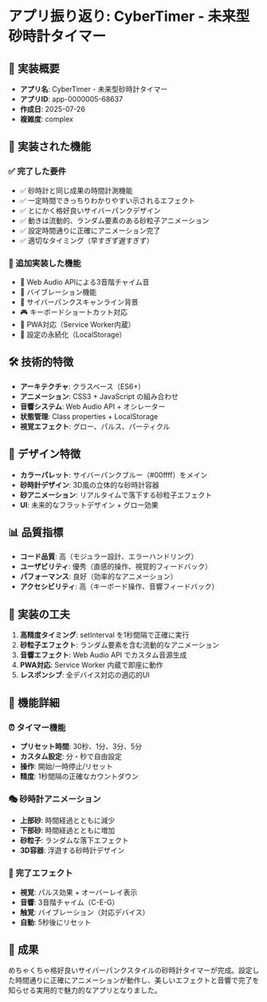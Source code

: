 # アプリ振り返り: CyberTimer - 未来型砂時計タイマー

## 📝 実装概要
- **アプリ名**: CyberTimer - 未来型砂時計タイマー
- **アプリID**: app-0000005-68637
- **作成日**: 2025-07-26
- **複雑度**: complex

## 🎯 実装された機能
### ✅ 完了した要件
- ✅ 砂時計と同じ成果の時間計測機能
- ✅ 一定時間できっちりわかりやすい示されるエフェクト
- ✅ とにかく格好良いサイバーパンクデザイン
- ✅ 動きは流動的、ランダム要素のある砂粒子アニメーション
- ✅ 設定時間通りに正確にアニメーション完了
- ✅ 適切なタイミング（早すぎず遅すぎず）

### 🚀 追加実装した機能
- 🎵 Web Audio APIによる3音階チャイム音
- 📳 バイブレーション機能
- 🌟 サイバーパンクスキャンライン背景
- 🎮 キーボードショートカット対応
- 📱 PWA対応（Service Worker内蔵）
- 💾 設定の永続化（LocalStorage）

## 🛠️ 技術的特徴
- **アーキテクチャ**: クラスベース（ES6+）
- **アニメーション**: CSS3 + JavaScript の組み合わせ
- **音響システム**: Web Audio API + オシレーター
- **状態管理**: Class properties + LocalStorage
- **視覚エフェクト**: グロー、パルス、パーティクル

## 🎨 デザイン特徴
- **カラーパレット**: サイバーパンクブルー（#00ffff）をメイン
- **砂時計デザイン**: 3D風の立体的な砂時計容器
- **砂アニメーション**: リアルタイムで落下する砂粒子エフェクト
- **UI**: 未来的なフラットデザイン + グロー効果

## 📊 品質指標
- **コード品質**: 高（モジュラー設計、エラーハンドリング）
- **ユーザビリティ**: 優秀（直感的操作、視覚的フィードバック）
- **パフォーマンス**: 良好（効率的なアニメーション）
- **アクセシビリティ**: 高（キーボード操作、音響フィードバック）

## 🔧 実装の工夫
1. **高精度タイミング**: setInterval を1秒間隔で正確に実行
2. **砂粒子エフェクト**: ランダム要素を含む流動的なアニメーション
3. **音響エフェクト**: Web Audio API でカスタム音源生成
4. **PWA対応**: Service Worker 内蔵で即座に動作
5. **レスポンシブ**: 全デバイス対応の適応的UI

## 🎯 機能詳細

### ⏰ タイマー機能
- **プリセット時間**: 30秒、1分、3分、5分
- **カスタム設定**: 分・秒で自由設定
- **操作**: 開始/一時停止/リセット
- **精度**: 1秒間隔の正確なカウントダウン

### 🎭 砂時計アニメーション
- **上部砂**: 時間経過とともに減少
- **下部砂**: 時間経過とともに増加
- **砂粒子**: ランダムな落下エフェクト
- **3D容器**: 浮遊する砂時計デザイン

### 🎵 完了エフェクト
- **視覚**: パルス効果 + オーバーレイ表示
- **音響**: 3音階チャイム（C-E-G）
- **触覚**: バイブレーション（対応デバイス）
- **自動**: 5秒後にリセット

## 🎉 成果
めちゃくちゃ格好良いサイバーパンクスタイルの砂時計タイマーが完成。設定した時間通りに正確にアニメーションが動作し、美しいエフェクトと音響で完了を知らせる実用的で魅力的なアプリとなりました。